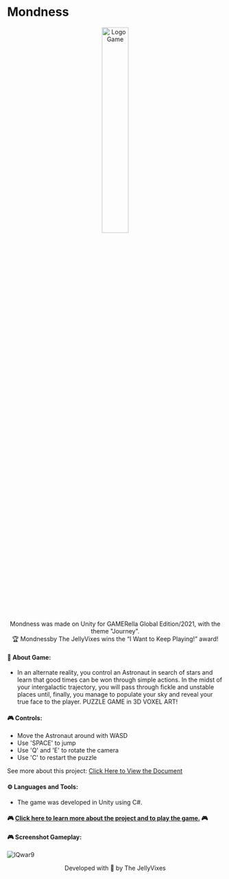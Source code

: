 # Mondness
<p align="center">
<img src="https://user-images.githubusercontent.com/50052600/125290272-83713a00-e2f6-11eb-8bdb-5f77f1f91d7d.png" alt="Logo Game" width="35%"/>
</p>

<p align="center"> Mondness was made on Unity for  GAMERella Global Edition/2021, with the theme "Journey". <br>
🏆 Mondnessby The JellyVixes wins the “I Want to Keep Playing!” award!
</p>

#### 📝 About Game:
- In an alternate reality, you control an Astronaut in search of stars and learn that good times can be won through simple actions.
In the midst of your intergalactic trajectory, you will pass through fickle and unstable places until, finally, you manage to populate your sky and reveal your true face to the player.
PUZZLE GAME in 3D VOXEL ART!

#### 🎮 Controls:

- Move the Astronaut around with WASD
- Use  'SPACE' to jump
- Use 'Q' and 'E' to rotate the camera
- Use 'C' to restart the puzzle

See more about this project:  [Click Here to View the Document](https://drive.google.com/file/d/1er2GX-BgaQ1pIQ1ZTzuBNvd8AOOYUoRL/view)


#### ⚙️ Languages and Tools:
- The game was developed in Unity using C#.

#### 🎮 [Click here to learn more about the project and to play the game.](https://mewmewdevart.itch.io/mondness) 🎮

#### 🎮 Screenshot Gameplay:
![lQwar9](https://user-images.githubusercontent.com/50052600/125291204-83be0500-e2f7-11eb-89aa-2018284d62fe.jpeg)

<p align="center"> Developed with 💜 by The JellyVixes
 </p>
 
